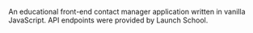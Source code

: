 An educational front-end contact manager application written in vanilla JavaScript. API endpoints were provided by Launch School.
